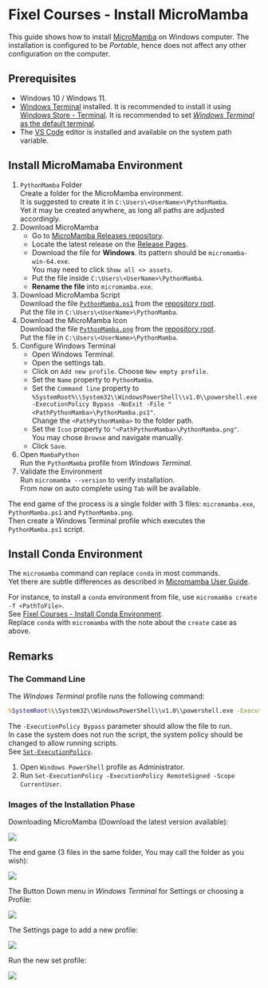 # Fixel Courses - Install MicroMamba

This guide shows how to install [MicroMamba](https://github.com/mamba-org/mamba) on Windows computer.
The installation is configured to be _Portable_, hence does not affect any other configuration on the computer.

## Prerequisites

 - Windows 10 / Windows 11.
 - [Windows Terminal](https://github.com/microsoft/terminal) installed.
   It is recommended to install it using [Windows Store - Terminal](https://apps.microsoft.com/detail/9n0dx20hk701).
   It is recommended to set [_Windows Terminal_ as the default terminal](https://superuser.com/questions/1789185).
 - The [VS Code](https://code.visualstudio.com) editor is installed and available on the system path variable.

## Install MicroMamaba Environment

1. `PythonMamba` Folder  
   Create a folder for the MicroMamba environment.  
   It is suggested to create it in `C:\Users\<UserName>\PythonMamba`.  
   Yet it may be created anywhere, as long all paths are adjusted accordingly.
2. Download MicroMamba  
    - Go to [MicroMamba Releases repository](https://github.com/mamba-org/micromamba-releases).  
    - Locate the latest release on the [Release Pages](https://github.com/mamba-org/micromamba-releases/releases).
    - Download the file for **Windows**. Its pattern should be `micromamba-win-64.exe`.  
      You may need to click `Show all <> assets`.
    - Put the file inside `C:\Users\<UserName>\PythonMamba`.
    - **Rename the file** into `micromamba.exe`.
3. Download MicroMamba Script  
   Download the file [`PythonMamba.ps1`](./PythonMamba.ps1) from the [repository root](./).  
   Put the file in `C:\Users\<UserName>\PythonMamba`.
4. Download the MicroMamba Icon  
   Download the file [`PythonMamba.png`](./PythonMamba.png) from the [repository root](./).  
   Put the file in `C:\Users\<UserName>\PythonMamba`.
5. Configure Windows Terminal
    - Open Windows Terminal.
    - Open the settings tab.
    - Click on `Add new profile`. Choose `New empty profile`.
    - Set the `Name` property to `PythonMamba`.
    - Set the `Command line` property to `%SystemRoot%\\System32\\WindowsPowerShell\\v1.0\\powershell.exe -ExecutionPolicy Bypass -NoExit -File "<PathPythonMamba>\PythonMamba.ps1"`.  
      Change the `<PathPythonMamba>` to the folder path.
    - Set the `Icon` property to `"<PathPythonMamba>\PythonMamba.png"`.  
      You may chose `Browse` and navigate manually.
    - Click `Save`.
6. Open `MambaPython`  
   Run the `PythonMamba` profile from _Windows Terminal_.
7. Validate the Environment  
   Run `micromamba --version` to verify installation.  
   From now on auto complete using `Tab` will be available.

The end game of the process is a single folder with 3 files: `micromamba.exe`, `PythonMamba.ps1` and `PythonMamba.png`.  
Then create a Windows Terminal profile which executes the `PythonMamba.ps1` script.

## Install Conda Environment

The `micromamba` command can replace `conda` in most commands.  
Yet there are subtle differences as described in [Micromamba User Guide](https://mamba.readthedocs.io/en/latest/user_guide/micromamba.html).  

For instance, to install a `conda` environment from file, use `micromamba create -f <PathToFile>`.  
See [Fixel Courses - Install Conda Environment](./InstallCondaEnv.md).  
Replace `conda` with `micromamba` with the note about the `create` case as above.


## Remarks

### The Command Line

The _Windows Terminal_ profile runs the following command:

```cmd
%SystemRoot%\\System32\\WindowsPowerShell\\v1.0\\powershell.exe -ExecutionPolicy Bypass -NoExit -File "<PathPython>\MambaPython.ps1" 
```

The `-ExecutionPolicy Bypass` parameter should allow the file to run.  
In case the system does not run the script, the system policy should be changed to allow running scripts.  
See [`Set-ExecutionPolicy`](https://learn.microsoft.com/en-us/powershell/module/microsoft.powershell.security/set-executionpolicy).  

1. Open `Windows PowerShell` profile as Administrator.
2. Run `Set-ExecutionPolicy -ExecutionPolicy RemoteSigned -Scope CurrentUser`.


### Images of the Installation Phase

Downloading MicroMamba (Download the latest version available):

![](https://i.imgur.com/qF2aisQ.png)
<!-- ![](https://i.postimg.cc/658ngMKn/image.png) -->


<!-- ![](https://i.imgur.com/qd8SkzA.png) -->
<!-- ![](https://i.postimg.cc/jqpL1RvG/image.png) -->

<!-- ![](https://i.imgur.com/CEohdVS.png) -->
<!-- https://i.postimg.cc/j5GdBh6z/CEohdVS.png -->


The end game (3 files in the same folder, You may call the folder as you wish):

![](https://i.imgur.com/q6v4MgN.png)
<!-- ![](https://postimg.cc/YvrmGzD4/4b984d55) -->

The Button Down menu in _Windows Terminal_ for Settings or choosing a Profile:

![](https://i.imgur.com/X1HnfTS.png)
<!-- ![](https://i.postimg.cc/0NnSghr7/image.png) -->

The Settings page to add a new profile:

![](https://i.imgur.com/okGMJP2.png)
<!-- ![](https://i.postimg.cc/tJKZtjmG/image.png) -->

Run the new set profile:

![](https://i.imgur.com/ebYB4v1.png)
<!-- ![](https://i.postimg.cc/Y2W6nrQW/image.png) -->

